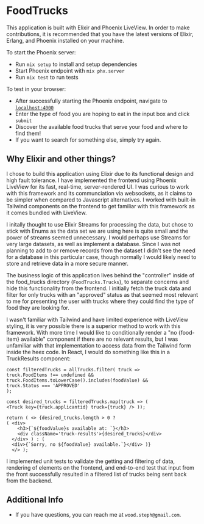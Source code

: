# FoodTrucks

This application is built with Elixir and Phoenix LiveView. In order to make
contributions, it is recommended that you have the latest versions of Elixir,
Erlang, and Phoenix installed on your machine.

To start the Phoenix server:

- Run `mix setup` to install and setup dependencies
- Start Phoenix endpoint with `mix phx.server`
- Run `mix test` to run tests

To test in your browser:

- After successfully starting the Phoenix endpoint, navigate to
  [`localhost:4000`](http://localhost:4000)
- Enter the type of food you are hoping to eat in the input box and click
  `submit`
- Discover the available food trucks that serve your food and where to find
  them!
- If you want to search for something else, simply try again.

## Why Elixir and other things?

I chose to build this application using Elixir due to its functional design and
high fault tolerance. I have implemented the frontend using Phoenix LiveView for
its fast, real-time, server-rendered UI. I was curious to work with this
framework and its communciation via websockets, as it claims to be simpler when
compared to Javascript alternatives. I worked with built-in Tailwind components
on the frontend to get familiar with this framework as it comes bundled with
LiveView.

I initally thought to use Elixir Streams for processing the data, but chose to
stick with Enums as the data set we are using here is quite small and the power
of streams seemed unnecessary. I would perhaps use Streams for very large
datasets, as well as implement a database. Since I was not planning to add to or
remove records from the dataset I didn't see the need for a database in this
particular case, though normally I would likely need to store and retrieve data
in a more secure manner.

The business logic of this application lives behind the "controller" inside of
the food_trucks directory (`FoodTrucks.Trucks`), to separate concerns and hide
this functionality from the frontend. I initially fetch the truck data and
filter for only trucks with an "approved" status as that seemed most relevant to
me for presenting the user with trucks where they could find the type of food
they are looking for.

I wasn't familiar with Tailwind and have limited experience with LiveView
styling, it is very possible there is a superior method to work with this
framework. With more time I would like to conditionally render a "no {food-item}
available" component if there are no relevant results, but I was unfamiliar with
that implementation to access data from the Tailwind form inside the heex code.
In React, I would do something like this in a TruckResults component: 
```
const filteredTrucks = allTrucks.filter( truck => 
truck.FoodItems !== undefined &&
truck.FoodItems.toLowerCase().includes(foodValue) && 
truck.Status === 'APPROVED'
);

const desired_trucks = filteredTrucks.map(truck => (
<Truck key={truck.applicantid} truck={truck} /> ));

return ( <> {desired_trucks.length > 0 ? 
( <div>
    <h3>{`${foodValue}s available at: `}</h3>
    <div className='truck-results'>{desired_trucks}</div> 
  </div> ) : (
  <div>{`Sorry, no ${foodValue} available.`}</div> )} 
  </> );
```

I implemented unit tests to validate the getting and filtering of data,
rendering of elements on the frontend, and end-to-end test that input from the
front successfully resulted in a filtered list of trucks being sent back from
the backend.

## Additional Info

- If you have questions, you can reach me at `wood.steph@gmail.com`.
